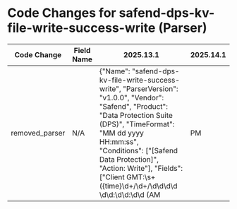 # Code Changes for safend-dps-kv-file-write-success-write (Parser)

| Code Change | Field Name | 2025.13.1 | 2025.14.1 |
|-------------|------------|-----------|------------|
| removed_parser | N/A | {"Name": "safend-dps-kv-file-write-success-write", "ParserVersion": "v1.0.0", "Vendor": "Safend", "Product": "Data Protection Suite (DPS)", "TimeFormat": "MM dd yyyy HH:mm:ss", "Conditions": ["[Safend Data Protection]", "Action: Write"], "Fields": ["Client GMT:\s+({time}\d+/\d+/\d\d\d\d \d\d:\d\d:\d\d (AM|PM|am|pm))", "Action:\s*({operation}[^,]+?)\s*$", "User:\s*({user}[\w\.\-\!\#\^\~]{1,40}\$?)(@({email_domain}[^@,.\s]+))?", "User:\s*({email_address}[^,\s]+)", "Computer:\s*({host}[^,]+)", "Operating System:\s*({os}[^,]+)", "Device Type:\s*({device_type}[^,]+)", "Device Info:\s*({device_type}[^,]+),", "Distinct ID:\s*(|({device_id}[^,]+)),", "({operation_details}Policy:\s*[^,]+)", "File Name:\s*({src_file_path}[^,]+)", "File Name:\s*.+?\\({src_file_name}[^\\,]+),", "File Name:[^,]+\.({src_file_ext}\w+),", "File Type:\s*({src_file_ext}\w+)", "File Size:\s*({bytes}\d+)"]} | N/A |